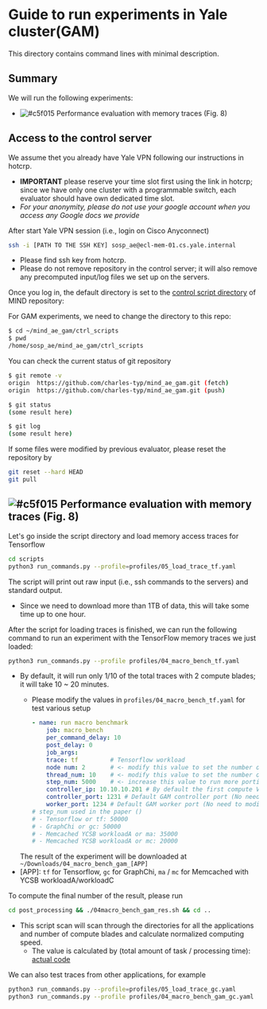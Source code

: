 # Guide to run experiments in Yale cluster(GAM)
This directory contains command lines with minimal description. 

## Summary
We will run the following experiments:
- ![#c5f015](https://via.placeholder.com/15/c5f015/000000?text=+) Performance evaluation with memory traces (Fig. 8)

## Access to the control server
We assume thet you already have Yale VPN following our instructions in hotcrp.
- **IMPORTANT** please reserve your time slot first using the link in hotcrp; since we have only one cluster with a programmable switch, each evaluator should have own dedicated time slot.
- *For your anonymity, please do not use your google account when you access any Google docs we provide*

After start Yale VPN session (i.e., login on Cisco Anyconnect)
```bash
ssh -i [PATH TO THE SSH KEY] sosp_ae@ecl-mem-01.cs.yale.internal
```
- Please find ssh key from hotcrp.
- Please do not remove repository in the control server; it will also remove any precomputed input/log files we set up on the servers.

Once you log in, the default directory is set to the [control script directory](https://github.com/shsym/mind/tree/main/ctrl_scripts/) of MIND repository:

For GAM experiments, we need to change the directory to this repo:
```bash
$ cd ~/mind_ae_gam/ctrl_scripts
$ pwd
/home/sosp_ae/mind_ae_gam/ctrl_scripts
```

You can check the current status of git repository
```bash
$ git remote -v
origin	https://github.com/charles-typ/mind_ae_gam.git (fetch)
origin	https://github.com/charles-typ/mind_ae_gam.git (push)

$ git status
(some result here)

$ git log
(some result here)
```
If some files were modified by previous evaluator, please reset the repository by
```bash
git reset --hard HEAD
git pull
```

## ![#c5f015](https://via.placeholder.com/15/c5f015/000000?text=+) Performance evaluation with memory traces (Fig. 8)

Let's go inside the script directory and load memory access traces for Tensorflow
```bash
cd scripts
python3 run_commands.py --profile=profiles/05_load_trace_tf.yaml
```
The script will print out raw input (i.e., ssh commands to the servers) and standard output.
- Since we need to download more than 1TB of data, this will take some time up to one hour.

After the script for loading traces is finished, we can run the following command to run an experiment with the TensorFlow memory traces we just loaded:
```bash
python3 run_commands.py --profile profiles/04_macro_bench_tf.yaml
```
- By default, it will run only 1/10 of the total traces with 2 compute blades; it will take 10 ~ 20 minutes.
  - Please modify the values in `profiles/04_macro_bench_tf.yaml` for test various setup

    ```yaml
    - name: run macro benchmark
        job: macro_bench
        per_command_delay: 10
        post_delay: 0
        job_args:
        trace: tf         # Tensorflow workload
        node num: 2       # <- modify this value to set the number of compute blades [1, 2, 4, 8]
        thread_num: 10    # <- modify this value to set the number of threads per blade [1, 2, 4, 10]
        step_num: 5000    # <- increase this value to run more portion of the traces
        controller_ip: 10.10.10.201 # By default the first compute VM will be the GAM controller (No need to modify)
        controller_port: 1231 # Default GAM controller port (No need to modify)
        worker_port: 1234 # Default GAM worker port (No need to modify)
    # step_num used in the paper ()
    # - Tensorflow or tf: 50000
    # - GraphChi or gc: 50000
    # - Memcached YCSB workloadA or ma: 35000
    # - Memcached YCSB workloadA or mc: 20000
    ```
  The result of the experiment will be downloaded at `~/Downloads/04_macro_bench_gam_[APP]`
- [APP]: `tf` for Tensorflow, `gc` for GraphChi, `ma` / `mc` for Memcached with YCSB workloadA/workloadC

To compute the final number of the result, please run
```bash
cd post_processing && ./04macro_bench_gam_res.sh && cd ..
```
- This script scan will scan through the directories for all the applications and number of compute blades and calculate normalized computing speed.
  - The value is calculated by (total amount of task / processing time): [actual code](https://github.com/charles-typ/mind_ae_gam/blob/master/ctrl_scripts/scripts/post_processing/04macro_bench_gam.py)

We can also test traces from other applications, for example
```bash
python3 run_commands.py --profile=profiles/05_load_trace_gc.yaml
python3 run_commands.py --profile profiles/04_macro_bench_gam_gc.yaml
```

